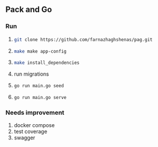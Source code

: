 ## Pack and Go

### Run

1. ```bash
   git clone https://github.com/farnazhaghshenas/pag.git
    ```

2. ```bash
   make make app-config
   ```

3. ```bash
   make install_dependencies
    ```

4. run migrations
   
5. ```bash
   go run main.go seed
    ```
   
6. ```bash
   go run main.go serve
    ```

### Needs improvement
1. docker compose
2. test coverage
3. swagger